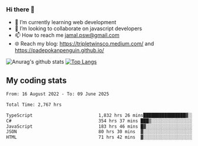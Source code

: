 ### Hi there 👋

<!--
**padepokanpenguin/padepokanpenguin** is a ✨ _special_ ✨ repository because its `README.md` (this file) appears on your GitHub profile.
-->

- 🌱 I’m currently learning  web development
- 👯 I’m looking to collaborate on javascript developers
- 📫 How to reach me jamal.psw@gmail.com
- 🌐 Reach my blog:
   https://tripletwinsco.medium.com/ and
   https://padepokanpenguin.github.io/

![Anurag's github stats](https://github-readme-stats.vercel.app/api?username=padepokanpenguin&count_private=true&disable_animations=false&show_icons=true&theme=default)
[![Top Langs](https://github-readme-stats.vercel.app/api/top-langs/?username=padepokanpenguin&theme=default&layout=compact)](https://github.com/padepokanpenguin)

## My coding stats

<!--START_SECTION:waka-->

```txt
From: 16 August 2022 - To: 09 June 2025

Total Time: 2,767 hrs

TypeScript                         1,832 hrs 26 mins████████████████▓░░░░░░░░   66.22 %
C#                                 354 hrs 37 mins ███▒░░░░░░░░░░░░░░░░░░░░░   12.82 %
JavaScript                         183 hrs 46 mins █▓░░░░░░░░░░░░░░░░░░░░░░░   06.64 %
JSON                               80 hrs 30 mins  ▓░░░░░░░░░░░░░░░░░░░░░░░░   02.91 %
HTML                               71 hrs 42 mins  ▓░░░░░░░░░░░░░░░░░░░░░░░░   02.59 %
```

<!--END_SECTION:waka-->


